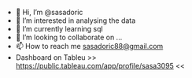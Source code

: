 - 👋 Hi, I’m @sasadoric
- 👀 I’m interested in analysing the data
- 🌱 I’m currently learning sql
- 💞️ I’m looking to collaborate on ...
- 📫 How to reach me sasadoric88@gmail.com
- Dashboard on Tableu >> https://public.tableau.com/app/profile/sasa3095 <<
<!---
sasadoric/sasadoric is a ✨ special ✨ repository because its `README.md` (this file) appears on your GitHub profile.
You can click the Preview link to take a look at your changes.
--->
